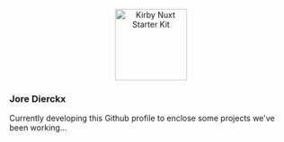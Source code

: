 
<p align="center">
<a href="https://studiodier.com">
  <img src="https://panel.studiodier.work/media/pages/home/3460b04263-1725366691/android-chrome-512x512.png" alt="Kirby Nuxt Starter Kit" width="128" height="128">
  </a>
</p>

<h3>Jore Dierckx</h3>

Currently developing this Github profile to enclose some projects we've been working…
